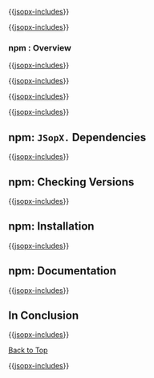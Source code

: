﻿{{[jsopx-includes](./DocsX/AllGlobal/Master/Includes/Content/Template/Technologies/npm/Header.md)}}

<!-- START JSOPX NOVA DOCX HEADER
group: 'Technologies'
subGroup: 'npm'
isDraft: true
isProductionReady: true
toc: true
END JSOPX NOVA DOCX HEADER -->

{{[jsopx-includes](./DocsX/AllGlobal/Master/Includes/Content/Common/Draft-Notice.md)}}

### npm : Overview

{{[jsopx-includes](./DocsX/AllGlobal/Master/Includes/Content/Template/Technologies/npm/Overview.md)}}

{{[jsopx-includes](./DocsX/AllGlobal/Master/Includes/Content/Common/Current-Phase.md)}}

{{[jsopx-includes](./DocsX/AllGlobal/Master/Includes/Content/Template/Technologies/npm/BodyContent.md)}}

{{[jsopx-includes](./DocsX/AllGlobal/Master/Includes/Content/Common/Alerts-Current.md)}}


## npm: `JSopX.` Dependencies

{{[jsopx-includes](./DocsX/AllGlobal/Master/Includes/Content/Template/Technologies/npm/JsopxDependencies.md)}}


## npm: Checking Versions

{{[jsopx-includes](./DocsX/AllGlobal/Master/Includes/Content/Template/Technologies/npm/CheckingVersions.md)}}


## npm: Installation

{{[jsopx-includes](./DocsX/AllGlobal/Master/Includes/Content/Template/Technologies/npm/Installation.md)}}

## npm: Documentation

{{[jsopx-includes](./DocsX/AllGlobal/Master/Includes/Content/Template/Technologies/npm/Documentation.md)}}

## In Conclusion

{{[jsopx-includes](./DocsX/AllGlobal/Master/Includes/Content/Template/Technologies/npm/InConclusion.md)}}

[Back to Top](#table-of-contents)

{{[jsopx-includes](./DocsX/AllGlobal/Master/Includes/Layout/Footer.md)}}